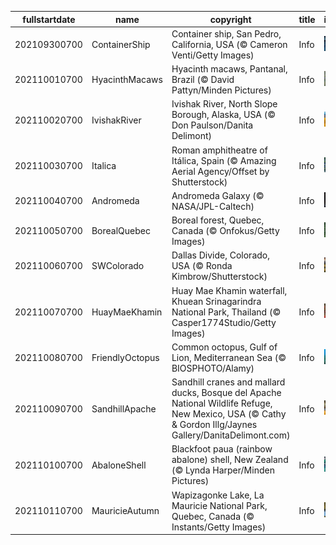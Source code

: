 |fullstartdate|name|copyright|title|image|
|--|--|--|--|--|
202109300700|ContainerShip|Container ship, San Pedro, California, USA (© Cameron Venti/Getty Images)|Info|![](/en-AU/2021/10/202109300700ContainerShip.jpg)|
202110010700|HyacinthMacaws|Hyacinth macaws, Pantanal, Brazil (© David Pattyn/Minden Pictures)|Info|![](/en-AU/2021/10/202110010700HyacinthMacaws.jpg)|
202110020700|IvishakRiver|Ivishak River, North Slope Borough, Alaska, USA (© Don Paulson/Danita Delimont)|Info|![](/en-AU/2021/10/202110020700IvishakRiver.jpg)|
202110030700|Italica|Roman amphitheatre of Itálica, Spain (© Amazing Aerial Agency/Offset by Shutterstock)|Info|![](/en-AU/2021/10/202110030700Italica.jpg)|
202110040700|Andromeda|Andromeda Galaxy (© NASA/JPL-Caltech)|Info|![](/en-AU/2021/10/202110040700Andromeda.jpg)|
202110050700|BorealQuebec|Boreal forest, Quebec, Canada (© Onfokus/Getty Images)|Info|![](/en-AU/2021/10/202110050700BorealQuebec.jpg)|
202110060700|SWColorado|Dallas Divide, Colorado, USA (© Ronda Kimbrow/Shutterstock)|Info|![](/en-AU/2021/10/202110060700SWColorado.jpg)|
202110070700|HuayMaeKhamin|Huay Mae Khamin waterfall, Khuean Srinagarindra National Park, Thailand (© Casper1774Studio/Getty Images)|Info|![](/en-AU/2021/10/202110070700HuayMaeKhamin.jpg)|
202110080700|FriendlyOctopus|Common octopus, Gulf of Lion, Mediterranean Sea (© BIOSPHOTO/Alamy)|Info|![](/en-AU/2021/10/202110080700FriendlyOctopus.jpg)|
202110090700|SandhillApache|Sandhill cranes and mallard ducks, Bosque del Apache National Wildlife Refuge, New Mexico, USA (© Cathy & Gordon Illg/Jaynes Gallery/DanitaDelimont.com)|Info|![](/en-AU/2021/10/202110090700SandhillApache.jpg)|
202110100700|AbaloneShell|Blackfoot paua (rainbow abalone) shell, New Zealand (© Lynda Harper/Minden Pictures)|Info|![](/en-AU/2021/10/202110100700AbaloneShell.jpg)|
202110110700|MauricieAutumn|Wapizagonke Lake, La Mauricie National Park, Quebec, Canada (© Instants/Getty Images)|Info|![](/en-AU/2021/10/202110110700MauricieAutumn.jpg)|
